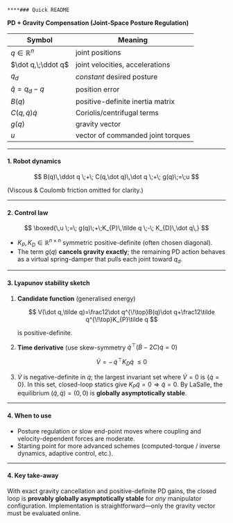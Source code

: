     ****### Quick README

**PD + Gravity Compensation (Joint-Space Posture Regulation)**

| Symbol               | Meaning                           |
| -------------------- | --------------------------------- |
| $q\in\mathbb R^{n}$  | joint positions                   |
| $\dot q,\;\ddot q$   | joint velocities, accelerations   |
| $q_{d}$              | *constant* desired posture        |
| $\tilde q = q_{d}-q$ | position error                    |
| $B(q)$               | positive-definite inertia matrix  |
| $C(q,\dot q)\dot q$  | Coriolis/centrifugal terms        |
| $g(q)$               | gravity vector                    |
| $u$                  | vector of commanded joint torques |

---

#### 1. Robot dynamics

$$
B(q)\,\ddot q \;+\; C(q,\dot q)\,\dot q \;+\; g(q)\;=\;u
$$

(Viscous & Coulomb friction omitted for clarity.)

---

#### 2. Control law

$$
\boxed{\,u \;=\; g(q)\;+\;K_{P}\,\tilde q \;-\; K_{D}\,\dot q\,}
$$

* $K_{P}, K_{D}\in\mathbb R^{n\times n}$ symmetric positive-definite (often chosen diagonal).
* The term $g(q)$ **cancels gravity exactly**; the remaining PD action behaves as a virtual spring-damper that pulls each joint toward $q_{d}$.&#x20;

---

#### 3. Lyapunov stability sketch

1. **Candidate function** (generalised energy)

   $$
   V(\dot q,\tilde q)=\frac12\dot q^{\!\top}B(q)\dot q+\frac12\tilde q^{\!\top}K_{P}\tilde q
   $$

   is positive-definite.

2. **Time derivative** (use skew-symmetry $\dot q^{\!\top}( \dot B -2C)\dot q = 0$)

   $$
   \dot V = -\,\dot q^{\!\top}K_{D}\dot q \;\le 0
   $$

3. $\dot V$ is negative-definite in $\dot q$; the largest invariant set where $\dot V=0$ is
   $\{\dot q=0\}$.  In this set, closed-loop statics give $K_{P}\tilde q=0\Rightarrow\tilde q=0$.
   By LaSalle, the equilibrium $(\tilde q,\dot q)=(0,0)$ is **globally asymptotically stable**.&#x20;

---

#### 4. When to use

* Posture regulation or slow end-point moves where coupling and velocity-dependent forces are moderate.
* Starting point for more advanced schemes (computed-torque / inverse dynamics, adaptive control, etc.).

---

#### 4. Key take-away

With exact gravity cancellation and positive-definite PD gains, the closed loop is **provably globally asymptotically stable** for *any* manipulator configuration. Implementation is straightforward—only the gravity vector must be evaluated online.
